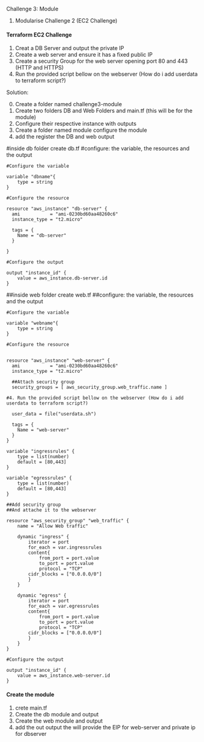 Challenge 3: Module

1. Modularise Challenge 2 (EC2 Challenge)

#### Terraform EC2 Challenge

1. Creat a DB Server and output the private IP
2. Create a web server and ensure it has a fixed public IP
3. Create a security Group for the web server opening port 80 and 443 (HTTP and HTTPS)
4. Run the provided script bellow on the webserver (How do i add userdata to terraform script?)


Solution:

0. Create a folder named challenge3-module
1. Create two folders DB and Web Folders and main.tf (this will be for the module)
2. Configure their respective instance with outputs
3. Create a folder named module configure the module
4. add the register the DB and web output


#inside db folder create db.tf
#configure: the variable, the resources and the output


```
#Configure the variable

variable "dbname"{
    type = string
}

#Configure the resource

resource "aws_instance" "db-server" {
  ami           = "ami-0230bd60aa48260c6"
  instance_type = "t2.micro"

  tags = {
    Name = "db-server"
  }

}

#Configure the output

output "instance_id" {
    value = aws_instance.db-server.id
}

```

##inside web folder create web.tf
##configure: the variable, the resources and the output

```
#Configure the variable

variable "webname"{
    type = string
}

#Configure the resource


resource "aws_instance" "web-server" {
  ami           = "ami-0230bd60aa48260c6"
  instance_type = "t2.micro"

  ##Attach security group
  security_groups = [ aws_security_group.web_traffic.name ]

#4. Run the provided script bellow on the webserver (How do i add userdata to terraform script?)

  user_data = file("userdata.sh")

  tags = {
    Name = "web-server"
  }
}

variable "ingressrules" {
    type = list(number)
    default = [80,443]
}

variable "egressrules" {
    type = list(number)
    default = [80,443]
}

##Add security group
##And attache it to the webserver

resource "aws_security_group" "web_traffic" {
    name = "Allow Web traffic"

    dynamic "ingress" {
        iterator = port
        for_each = var.ingressrules
        content{
            from_port = port.value
            to_port = port.value
            protocol = "TCP"
        cidr_blocks = ["0.0.0.0/0"]
        }
    }

    dynamic "egress" {
        iterator = port
        for_each = var.egressrules
        content{
            from_port = port.value
            to_port = port.value
            protocol = "TCP"
        cidr_blocks = ["0.0.0.0/0"]
        }
    }
}

#Configure the output

output "instance_id" {
    value = aws_instance.web-server.id
}

```

#### Create the module

1. crete main.tf
2. Create the db module and output
3. Create the web module and output
4. add the out output the will provide the EIP for web-server and private ip for dbserver

